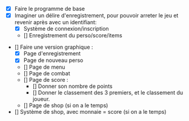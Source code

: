 - [x] Faire le programme de base
- [x] Imaginer un délire d'enregistrement, pour pouvoir arreter le jeu et revenir après avec un identifiant:
    - [x] Système de connexion/inscription
    - [] Enregistrement du perso/score/items
- [] Faire une version graphique :
    - [x] Page d'enregistrement
    - [x] Page de nouveau perso
    - [] Page de menu
    - [] Page de combat
    - [] Page de score :
        - [] Donner son nombre de points
        - [] Donner le classement des 3 premiers, et le classement du joueur.
    - [] Page de shop (si on a le temps)
- [] Système de shop, avec monnaie = score (si on a le temps)